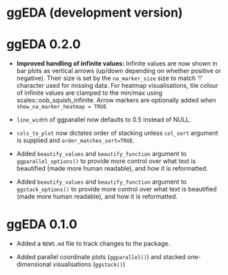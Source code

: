 # ggEDA (development version)

# ggEDA 0.2.0

* **Improved handling of infinite values:** Infinite values are now shown in bar plots as vertical arrows (up/down depending on whether positive or negative). 
Their size is set by the `na_marker_size` size to match '!' character used for missing data. 
For heatmap visualisations, tile colour of infinite values are clamped to the min/max using scales::oob_squish_infinite. 
Arrow markers are optionally added when `show_na_marker_heatmap = TRUE`

* `line_width` of ggparallel now defaults to 0.5 instead of NULL. 

* `cols_to_plot` now dictates order of stacking unless `col_sort` argument is supplied and `order_matches_sort=TRUE`.

* Added `beautify_values` and `beautify_function` argument to `ggparallel_options()`
to provide more control over what text is beautified (made more human readable), and how it is reformatted. 

* Added `beautify_values` and `beautify_function` argument to `ggstack_options()`
to provide more control over what text is beautified (made more human readable), and how it is reformatted. 

# ggEDA 0.1.0

* Added a `NEWS.md` file to track changes to the package.

* Added parallel coordinate plots (`ggparallel()`) and stacked one-dimensional visualisations (`ggstack()`)
